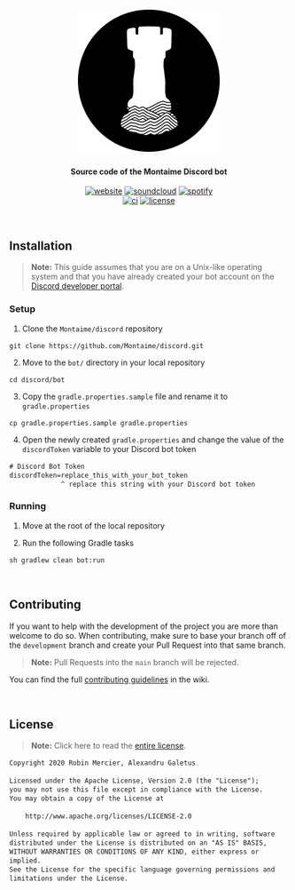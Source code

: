 <h1 align="center">
  <br>
  <img src="https://raw.githubusercontent.com/Montaime/discord/assets/assets/logo_circle_background_white.png" alt="Montaime Records logo" width="256">
  <br>
</h1>

<h4 align="center">Source code of the Montaime Discord bot</h4>

<p align="center">
  <a href="https://montai.me/"><img alt="website" src="https://img.shields.io/badge/Website-montai.me-black?logo=safari&logoColor=white&style=flat-square"/></a>
  <a href="https://soundcloud.com/montaime"><img alt="soundcloud" src="https://img.shields.io/badge/SoundCloud-Montaime-FF6600?logo=soundcloud&logoColor=white&style=flat-square"/></a>
  <a href="https://open.spotify.com/user/56bxplytbqnkkuzfagb24gbch?si=jSdXN2doSTaMqc6aUIThbA"><img alt="spotify" src="https://img.shields.io/badge/Spotify-Montaime-1DB954?logo=spotify&logoColor=white&style=flat-square"/></a>
  <br>
  <a href="https://github.com/Montaime/discord/actions?query=event%3Apush+branch%3Amain+workflow%3A%22Java+CI+with+Gradle%22"><img alt="ci" src="https://img.shields.io/github/workflow/status/Montaime/discord/Java%20CI%20with%20Gradle?event=push&label=CI&logo=github&logoColor=white&style=flat-square"/></a>
  <a href="https://github.com/Montaime/discord/blob/main/LICENSE"><img alt="license" src="https://img.shields.io/github/license/Montaime/discord?color=lightgray&label=License&logo=apache&style=flat-square"/></a>
</p>

<br>

## Installation

> **Note:** This guide assumes that you are on a Unix-like operating system and that you have already created your bot account on the [Discord developer portal](https://discord.com/developers/applications).

### Setup

1. Clone the `Montaime/discord` repository

```shell
git clone https://github.com/Montaime/discord.git
```

2. Move to the `bot/` directory in your local repository

```shell
cd discord/bot
```

3. Copy the `gradle.properties.sample` file and rename it to `gradle.properties`

```shell
cp gradle.properties.sample gradle.properties
```

4. Open the newly created `gradle.properties` and change the value of the `discordToken` variable to your Discord bot token

```properties
# Discord Bot Token
discordToken=replace_this_with_your_bot_token
             ^ replace this string with your Discord bot token
```

### Running

1. Move at the root of the local repository

2. Run the following Gradle tasks

```shell
sh gradlew clean bot:run
```

<br>

## Contributing

If you want to help with the development of the project you are more than welcome to do so. When contributing, make sure to base your branch off of the `development` branch and create your Pull Request into that same branch.

> **Note:** Pull Requests into the `main` branch will be rejected.

You can find the full [contributing guidelines](https://github.com/Montaime/discord/blob/main/.github/CONTRIBUTING.md) in the wiki.

<br>

## License

> **Note:** Click here to read the [entire license](https://github.com/Montaime/discord/blob/main/LICENSE).

```
Copyright 2020 Robin Mercier, Alexandru Galetus

Licensed under the Apache License, Version 2.0 (the "License");
you may not use this file except in compliance with the License.
You may obtain a copy of the License at

    http://www.apache.org/licenses/LICENSE-2.0

Unless required by applicable law or agreed to in writing, software
distributed under the License is distributed on an "AS IS" BASIS,
WITHOUT WARRANTIES OR CONDITIONS OF ANY KIND, either express or implied.
See the License for the specific language governing permissions and
limitations under the License.
```
